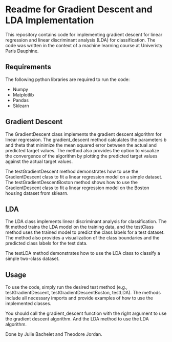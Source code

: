# Readme for Gradient Descent and LDA Implementation

This repository contains code for implementing gradient descent for linear regression and linear discriminant analysis (LDA) for classification. The code was written in the context of a machine learning course at Univeristy Paris Dauphine.

## Requirements

The following python libraries are required to run the code:

- Numpy
- Matplotlib
- Pandas
- Sklearn

## Gradient Descent

The GradientDescent class implements the gradient descent algorithm for linear regression. The gradient_descent method calculates the parameters b and theta that minimize the mean squared error between the actual and predicted target values. The method also provides the option to visualize the convergence of the algorithm by plotting the predicted target values against the actual target values.

The testGradientDescent method demonstrates how to use the GradientDescent class to fit a linear regression model on a simple dataset. The testGradientDescentBoston method shows how to use the GradientDescent class to fit a linear regression model on the Boston housing dataset from sklearn.

## LDA

The LDA class implements linear discriminant analysis for classification. The fit method trains the LDA model on the training data, and the testClass method uses the trained model to predict the class labels for a test dataset. The method also provides a visualization of the class boundaries and the predicted class labels for the test data.

The testLDA method demonstrates how to use the LDA class to classify a simple two-class dataset.

## Usage
To use the code, simply run the desired test method (e.g., testGradientDescent, testGradientDescentBoston, testLDA). The methods include all necessary imports and provide examples of how to use the implemented classes.

You should call the gradient_descent function with the right argument to use the gradient descent algorithm. And the LDA method to use the LDA algorithm.

Done by Julie Bachelet and Theodore Jordan.
